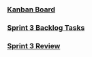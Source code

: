 ### [Kanban Board](https://dev.azure.com/sbarikiv/Gaming%20Behavioral%20Matchmaking%20System/_boards/board/t/Gaming%20Behavioral%20Matchmaking%20System%20Team/Backlog%20items)
### [Sprint 3 Backlog Tasks](https://dev.azure.com/sbarikiv/Gaming%20Behavioral%20Matchmaking%20System/_sprints/backlog/Gaming%20Behavioral%20Matchmaking%20System%20Team/Gaming%20Behavioral%20Matchmaking%20System/Sprint%203)
### [Sprint 3 Review](https://web.microsoftstream.com/video/defef4be-3dec-41eb-93a7-95a7b5675a43)
